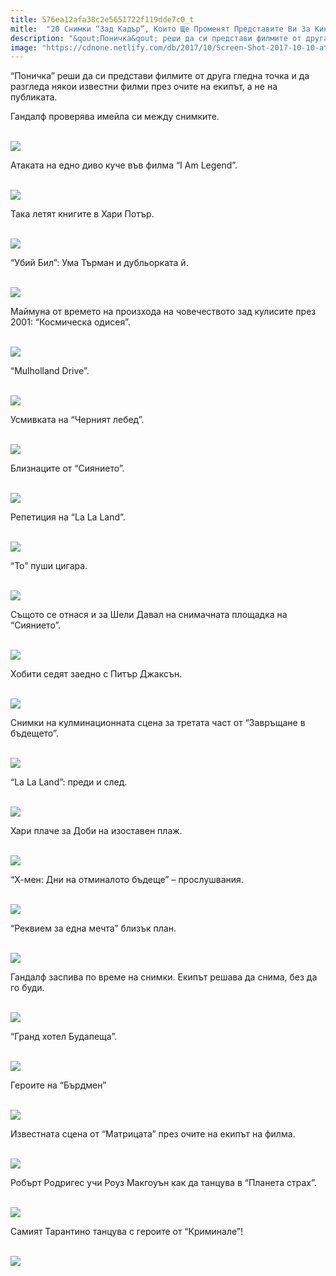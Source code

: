 ```yaml
---
title: 576ea12afa38c2e5651722f119dde7c0_t
mitle:  "20 Снимки “Зад Кадър”, Които Ще Променят Представите Ви За Кино!"
description: "&qout;Поничка&qout; реши да си представи филмите от друга гледна точка и да разгледа някои известни филми през очите на екипът, а не на публиката. Гандалф проверява имейла си м"
image: "https://cdnone.netlify.com/db/2017/10/Screen-Shot-2017-10-10-at-9.31.23-PM.png"
---
```


 <p>“Поничка” реши да си представи филмите от друга гледна точка и да разгледа някои известни филми през очите на екипът, а не на публиката.</p>      <p>Гандалф проверява имейла си между снимките.</p> <p> <br/><img src="https://cdnone.netlify.com/db/2017/10/Screen-Shot-2017-10-10-at-9.31.23-PM.png"/></p> <p>Атаката на едно диво куче във филма “I Am Legend”.</p>      <p> <br/><img src="https://cdnone.netlify.com/db/2017/10/Screen-Shot-2017-10-10-at-9.31.30-PM.png"/></p> <p>Така летят книгите в Хари Потър.</p> <p> <br/><img src="https://cdnone.netlify.com/db/2017/10/Screen-Shot-2017-10-10-at-9.31.38-PM.png"/></p> <p>“Убий Бил”: Ума Търман и дубльорката й.</p>      <p> <br/><img src="https://cdnone.netlify.com/db/2017/10/Screen-Shot-2017-10-10-at-9.31.45-PM.png"/></p> <p>Маймуна от времето на произхода на човечеството зад кулисите през 2001: “Космическа одисея”.</p> <p> <br/><img src="https://cdnone.netlify.com/db/2017/10/Screen-Shot-2017-10-10-at-9.31.53-PM.png"/></p> <p>“Mulholland Drive”.</p> <p> <br/><img src="https://cdnone.netlify.com/db/2017/10/Screen-Shot-2017-10-10-at-9.31.59-PM.png"/></p> <p>Усмивката на “Черният лебед”.</p>      <p> <br/><img src="https://cdnone.netlify.com/db/2017/10/Screen-Shot-2017-10-10-at-9.32.05-PM.png"/></p> <p>Близнаците от “Сиянието”.</p> <p> <br/><img src="https://cdnone.netlify.com/db/2017/10/Screen-Shot-2017-10-10-at-9.32.12-PM.png"/></p> <p>Репетиция на “La La Land”.</p>      <p> <br/><img src="https://cdnone.netlify.com/db/2017/10/Screen-Shot-2017-10-10-at-9.32.19-PM.png"/></p> <p>“То” пуши цигара.</p> <p> <br/><img src="https://cdnone.netlify.com/db/2017/10/Screen-Shot-2017-10-10-at-9.32.27-PM.png"/></p> <p>Същото се отнася и за Шели Давал на снимачната площадка на “Сиянието”.</p> <p> <br/><img src="https://cdnone.netlify.com/db/2017/10/Screen-Shot-2017-10-10-at-9.32.33-PM.png"/></p> <p>Хобити седят заедно с Питър Джаксън.</p> <p> <br/><img src="https://cdnone.netlify.com/db/2017/10/Screen-Shot-2017-10-10-at-9.32.39-PM.png"/></p> <p>Снимки на кулминационната сцена за третата част от “Завръщане в бъдещето”.</p> <p> <br/><img src="https://cdnone.netlify.com/db/2017/10/Screen-Shot-2017-10-10-at-9.32.46-PM.png"/></p> <p>“La La Land”: преди и след.</p> <p> <br/><img src="https://cdnone.netlify.com/db/2017/10/Screen-Shot-2017-10-10-at-9.32.54-PM.png"/></p> <p>Хари плаче за Доби на изоставен плаж.</p> <p> <br/><img src="https://cdnone.netlify.com/db/2017/10/Screen-Shot-2017-10-10-at-9.32.59-PM.png"/></p> <p>“Х-мен: Дни на отминалото бъдеще” – прослушвания.</p> <p> <br/><img src="https://cdnone.netlify.com/db/2017/10/Screen-Shot-2017-10-10-at-9.33.06-PM.png"/></p> <p>“Реквием за една мечта” близък план.</p> <p> <br/><img src="https://cdnone.netlify.com/db/2017/10/Screen-Shot-2017-10-10-at-9.33.13-PM.png"/></p> <p>Гандалф заспива по време на снимки. Екипът решава да снима, без да го буди.</p> <p> <br/><img src="https://cdnone.netlify.com/db/2017/10/Screen-Shot-2017-10-10-at-9.33.17-PM.png"/></p> <p>“Гранд хотел Будапеща”.</p> <p> <br/><img src="https://cdnone.netlify.com/db/2017/10/Screen-Shot-2017-10-10-at-9.33.25-PM.png"/></p> <p>Героите на “Бърдмен”</p> <p> <br/><img src="https://cdnone.netlify.com/db/2017/10/Screen-Shot-2017-10-10-at-9.33.33-PM.png"/></p> <p>Известната сцена от “Матрицата” през очите на екипът на филма.</p> <p> <br/><img src="https://cdnone.netlify.com/db/2017/10/Screen-Shot-2017-10-10-at-9.33.41-PM.png"/></p> <p>Робърт Родригес учи Роуз Макгоуън как да танцува в “Планета страх”.</p> <p> <br/><img src="https://cdnone.netlify.com/db/2017/10/Screen-Shot-2017-10-10-at-9.33.47-PM.png"/></p> <p>Самият Тарантино танцува с героите от “Криминале”!</p> <p> <br/><img src="https://cdnone.netlify.com/db/2017/10/Screen-Shot-2017-10-10-at-9.33.53-PM.png"/></p>       